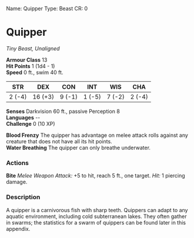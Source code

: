 Name: Quipper
Type: Beast
CR: 0

# Quipper 
_Tiny Beast, Unaligned_

**Armour Class** 13    
**Hit Points** 1 (1d4 - 1)    
**Speed** 0 ft., swim 40 ft. 

| STR     | DEX     | CON     | INT     | WIS     | CHA     |
|---------|---------|---------|---------|---------|---------|
| 2 (-4)  | 16 (+3) | 9 (-1)  | 1 (-5)  | 7 (-2)  | 2 (-4)  |  

**Senses** Darkvision 60 ft., passive Perception 8    
**Languages** --    
**Challenge** 0 (10 XP) 

**Blood Frenzy** The quipper has advantage on melee attack rolls against any creature that does not have all its hit points.    
**Water Breathing** The quipper can only breathe underwater. 

### Actions    
**Bite** _Melee Weapon Attack:_ +5 to hit, reach 5 ft., one target. _Hit:_ 1 piercing damage. 

### Description
A quipper is a carnivorous fish with sharp teeth. Quippers can adapt to any aquatic environment, including cold subterranean lakes. They often gather in swarms; the statistics for a swarm of quippers can be found later in this appendix.